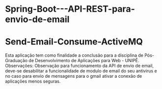 # Spring-Boot---API-REST-para-envio-de-email
# Send-Email-Consume-ActiveMQ
Esta aplicação tem como finalidade a conclusão para a disciplina de Pós-Graduação de Desenvolvimento de Aplicações para Web - UNIPÊ.
Observações: Observação para funcionamento da API de envio de email, deve-se desabilitar a funcionalidade de modulo de email do seu antivirus e no caso para envio de mensagens para o gmail ativar a conexão de aplicações menos seguras.
